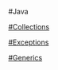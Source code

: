 #Java

[#Collections
]([collections](src%2Fcollections))

[#Exceptions]([exceptions](src%2Fexceptions))

[#Generics]([generics](src%2Fgenerics))